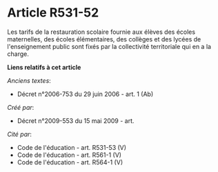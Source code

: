 # Article R531-52

Les tarifs de la restauration scolaire fournie aux élèves des écoles maternelles, des écoles élémentaires, des collèges et
des lycées de l'enseignement public sont fixés par la collectivité territoriale qui en a la charge.

**Liens relatifs à cet article**

_Anciens textes_:

  - Décret n°2006-753 du 29 juin 2006 - art. 1 (Ab)

_Créé par_:

  - Décret n°2009-553 du 15 mai 2009 - art.

_Cité par_:

  - Code de l'éducation - art. R531-53 (V)
  - Code de l'éducation - art. R561-1 (V)
  - Code de l'éducation - art. R564-1 (V)

